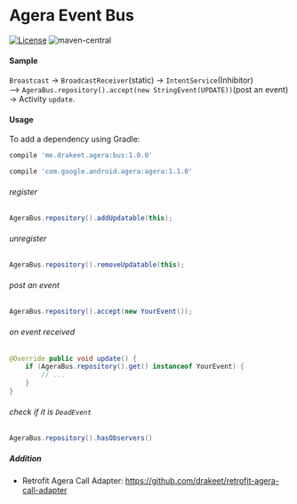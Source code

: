 # Agera Event Bus

[![License](https://img.shields.io/badge/license-Apache%202.0-blue.svg)](https://github.com/drakeet/agera-event-bus/blob/master/LICENSE)
![maven-central](https://img.shields.io/maven-central/v/me.drakeet.agera/bus.svg) 

#### Sample
`Broastcast` -> `BroadcastReceiver`(static) -> `IntentService`(Inhibitor)   
--> `AgeraBus.repository().accept(new StringEvent(UPDATE))`(post an event) -> Activity `update`.

#### Usage

To add a dependency using Gradle:

```groovy
compile 'me.drakeet.agera:bus:1.0.0'

compile 'com.google.android.agera:agera:1.1.0'
```

###### register

```java
AgeraBus.repository().addUpdatable(this);
```

###### unregister

```java
AgeraBus.repository().removeUpdatable(this);
```

###### post an event

```java
AgeraBus.repository().accept(new YourEvent());
```

###### on event received

```java
@Override public void update() {
    if (AgeraBus.repository().get() instanceof YourEvent) {
        // ...
    }
}
```

###### check if it is `DeadEvent`

```java
AgeraBus.repository().hasObservers()
```

##### Addition

- Retrofit Agera Call Adapter: https://github.com/drakeet/retrofit-agera-call-adapter
